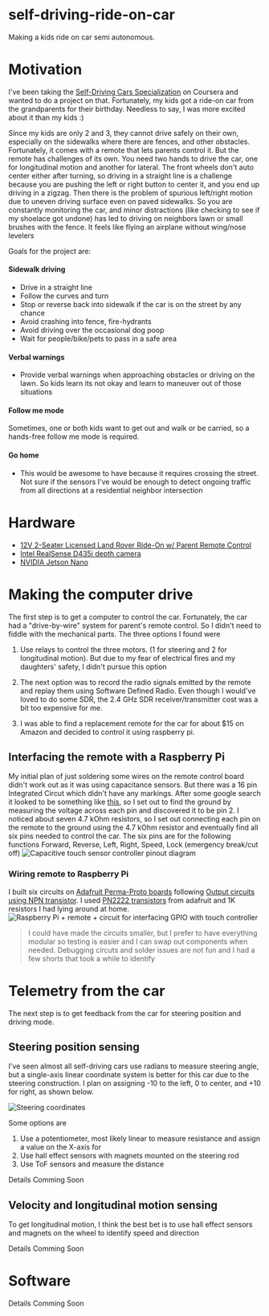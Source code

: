 # self-driving-ride-on-car
Making a kids ride on car semi autonomous.

# Motivation
I've been taking the [Self-Driving Cars Specialization](https://www.coursera.org/specializations/self-driving-cars) on Coursera and wanted to do a project on that. Fortunately, my kids got a ride-on car from the grandparents for their birthday. Needless to say, I was more excited about it than my kids :)

Since my kids are only 2 and 3, they cannot drive safely on their own, especially on the sidewalks where there are fences, and other obstacles. Fortunately, it comes with a remote that lets parents control it. But the remote has challenges of its own. You need two hands to drive the car, one for longitudinal motion and another for lateral. The front wheels don't auto center either after turning, so driving in a straight line is a challenge because you are pushing the left or right button to center it, and you end up driving in a zigzag. Then there is the problem of spurious left/right motion due to uneven driving surface even on paved sidewalks. So you are constantly monitoring the car, and minor distractions (like checking to see if my shoelace got undone) has led to driving on neighbors lawn or small brushes with the fence. It feels like flying an airplane without wing/nose levelers

Goals for the project are:
#### Sidewalk driving
* Drive in a straight line
* Follow the curves and turn 
* Stop or reverse back into sidewalk if the car is on the street by any chance
* Avoid crashing into fence, fire-hydrants
* Avoid driving over the occasional dog poop
* Wait for people/bike/pets to pass in a safe area

#### Verbal warnings
* Provide verbal warnings when approaching obstacles or driving on the lawn. So kids learn its not okay and learn to maneuver out of those situations

#### Follow me mode
Sometimes, one or both kids want to get out and walk or be carried, so a hands-free follow me mode is required.

#### Go home
* This would be awesome to have because it requires crossing the street. Not sure if the sensors I've would be enough to detect ongoing traffic from all directions at a residential neighbor intersection

# Hardware
* [12V 2-Seater Licensed Land Rover Ride-On w/ Parent Remote Control](https://bestchoiceproducts.com/products/12v-2-seater-licensed-land-rover-ride-on-w-parent-remote-control)
* [Intel RealSense D435i depth camera](https://www.intelrealsense.com/depth-camera-d435i/)
* [NVIDIA Jetson Nano](https://developer.nvidia.com/embedded/jetson-nano-developer-kit)

# Making the computer drive
The first step is to get a computer to control the car. Fortunately, the car had a "drive-by-wire" system for parent's remote control. So I didn't need to fiddle with the mechanical parts. The three options I found were

1) Use relays to control the three motors. (1 for steering and 2 for longitudinal motion). But due to my fear of electrical fires and my daughters' safety, I didn't pursue this option

2) The next option was to record the radio signals emitted by the remote and replay them using Software Defined Radio. Even though I would've loved to do some SDR, the 2.4 GHz SDR receiver/transmitter cost was a bit too expensive for me.

3) I was able to find a replacement remote for the car for about $15 on Amazon and decided to control it using raspberry pi.

## Interfacing the remote with a Raspberry Pi
My initial plan of just soldering some wires on the remote control board didn't work out as it was using capacitance sensors. But there was a 16 pin Integrated Circut which didn't have any markings. After some google search it looked to be something like [this](http://www.farnell.com/datasheets/2140385.pdf?_ga=2.146026876.959354315.1593116380-481204244.1593116380&_gac=1.217729636.1593116380.CjwKCAjwltH3BRB6EiwAhj0IUFVMlb6TjKmd8uZE4ZQnzn8N3dOhjkd53IEtFgnTHEZf2MvdYNDB6RoCUGsQAvD_BwE), so I set out to find the ground by measuring the voltage across each pin and discovered it to be pin 2. I noticed about seven 4.7 kOhm resistors, so I set out connecting each pin on the remote to the ground using the 4.7 kOhm resistor and eventually find all six pins needed to control the car.
The six pins are for the following functions Forward, Reverse, Left, Right, Speed, Lock (emergency break/cut off)
![Capacitive touch sensor controller pinout diagram](capacitive_touch_sensor_controller_diagram.png)

### Wiring remote to Raspberry Pi
I built six circuits on [Adafruit Perma-Proto boards](https://www.adafruit.com/product/571?gclid=CjwKCAjwltH3BRB6EiwAhj0IULoPkd2ZcyuDW_MTVG1tCEflQ7JtR55zu2QEbKyM4xGwm5b_yYa4yhoCq0IQAvD_BwE) following [Output circuits using NPN transistor](https://elinux.org/RPi_GPIO_Interface_Circuits#Using_an_NPN_transistor). I used [PN2222 transistors](https://www.adafruit.com/product/756) from adafruit and 1K resistors I had lying around at home.
![Raspberry Pi + remote + circuit for interfacing GPIO with touch controller](rpi_touch_controller_transistor_circuit.JPG)
> I could have made the circuits smaller, but I prefer to have everything modular so testing is easier and I can swap out components when needed. Debugging circuts and solder issues are not fun and I had a few shorts that took a while to identify

# Telemetry from the car
The next step is to get feedback from the car for steering position and driving mode.


## Steering position sensing
I've seen almost all self-driving cars use radians to measure steering angle, but a single-axis linear coordinate system is better for this car due to the steering construction. I plan on assigning -10 to the left, 0 to center, and +10 for right, as shown below. 

![Steering coordinates](steering-single-axis-diagram.png)

Some options are
1. Use a potentiometer, most likely linear to measure resistance and assign a value on the X-axis for 
2. Use hall effect sensors with magnets mounted on the steering rod
3. Use ToF sensors and measure the distance 

Details Comming Soon

## Velocity and longitudinal motion sensing
To get longitudinal motion, I think the best bet is to use hall effect sensors and magnets on the wheel to identify speed and direction

Details Comming Soon


# Software
Details Comming Soon





